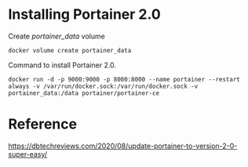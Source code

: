# Installing Portainer 2.0
Create *portainer_data* volume
```
docker volume create portainer_data
```
Command to install Portainer 2.0.
```
docker run -d -p 9000:9000 -p 8000:8000 --name portainer --restart always -v /var/run/docker.sock:/var/run/docker.sock -v portainer_data:/data portainer/portainer-ce
```
# Reference
https://dbtechreviews.com/2020/08/update-portainer-to-version-2-0-super-easy/
